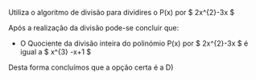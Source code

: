Utiliza o algoritmo de divisão para dividires o P(x) por $ 2x^{2}-3x $

Após a realização da divisão pode-se concluir que: 

- O Quociente da divisão inteira do polinómio P(x) por $ 2x^{2}-3x $ é igual a $ x^{3} -x+1 $

Desta forma concluímos que a opção certa é a D)
